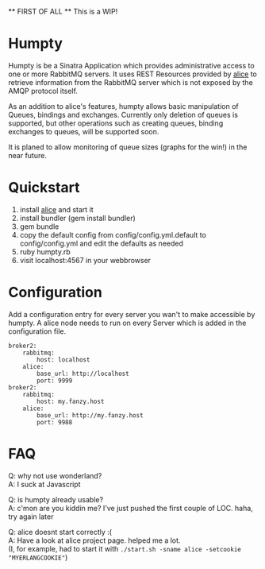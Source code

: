 ** FIRST OF ALL **
This is a WIP!

Humpty
======

Humpty is be a Sinatra Application which provides administrative access to one or more RabbitMQ servers. It uses REST Resources provided by [alice](http://github.com/auser/alice) to retrieve information from the RabbitMQ server which is not exposed by the AMQP protocol itself.

As an addition to alice's features, humpty allows basic manipulation of Queues, bindings and exchanges. Currently only deletion of queues is supported, but other operations such as creating queues, binding exchanges to queues, will be supported soon.

It is planed to allow monitoring of queue sizes (graphs for the win!) in the near future.

Quickstart
==========
1. install [alice](http://github.com/auser/alice) and start it
2. install bundler (gem install bundler)
3. gem bundle
4. copy the default config from config/config.yml.default to config/config.yml and edit the defaults as needed
4. ruby humpty.rb
5. visit localhost:4567 in your webbrowser

Configuration
=============
Add a configuration entry for every server you wan't to make accessible by humpty. A alice node needs to run on every Server which is added in the configuration file.

    broker2:
        rabbitmq:
            host: localhost
        alice:
            base_url: http://localhost
            port: 9999
    broker2:
        rabbitmq:
            host: my.fanzy.host
        alice:
            base_url: http://my.fanzy.host
            port: 9988

FAQ
===
Q: why not use wonderland?<br/>
A: I suck at Javascript 

Q: is humpty already usable?<br/>
A: c'mon are you kiddin me? I've just pushed the first couple of LOC. haha, try again later

Q: alice doesnt start correctly :(<br/>
A: Have a look at alice project page. helped me a lot.<br/>
   (I, for example, had to start it with `./start.sh -sname alice -setcookie "MYERLANGCOOKIE"`)